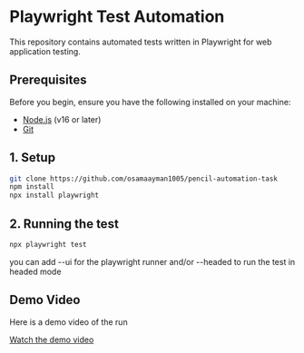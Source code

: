 # Playwright Test Automation

This repository contains automated tests written in Playwright for web application testing.

## Prerequisites

Before you begin, ensure you have the following installed on your machine:

- [Node.js](https://nodejs.org/) (v16 or later)
- [Git](https://git-scm.com/)

## 1. Setup

```bash
git clone https://github.com/osamaayman1005/pencil-automation-task
npm install
npx install playwright
```

## 2. Running the test
```bash
npx playwright test 
```
you can add --ui for the playwright runner and/or --headed to run the test in headed mode 

## Demo Video

Here is a demo video of the run

[Watch the demo video](pencil-spaces-task.mp4)

